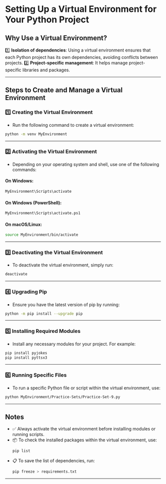 # Setting Up a Virtual Environment for Your Python Project

## Why Use a Virtual Environment?

1️⃣ **Isolation of dependencies**: Using a virtual environment ensures that each Python project has its own dependencies, avoiding conflicts between projects.
2️⃣ **Project-specific management**: It helps manage project-specific libraries and packages.

---

## Steps to Create and Manage a Virtual Environment

### 1️⃣ **Creating the Virtual Environment**

- Run the following command to create a virtual environment:

```bash
python -m venv MyEnvironment
```

---

### 2️⃣ **Activating the Virtual Environment**

- Depending on your operating system and shell, use one of the following commands:

#### On Windows:

```bash
MyEnvironment\Scripts\activate
```

#### On Windows (PowerShell):

```bash
MyEnvironment\Scripts\activate.ps1
```

#### On macOS/Linux:

```bash
source MyEnvironment/bin/activate
```

---

### 3️⃣ **Deactivating the Virtual Environment**

- To deactivate the virtual environment, simply run:

```bash
deactivate
```

---

### 4️⃣ **Upgrading Pip**

- Ensure you have the latest version of pip by running:

```bash
python -m pip install --upgrade pip
```

---

### 5️⃣ **Installing Required Modules**

- Install any necessary modules for your project. For example:

```bash
pip install pyjokes
pip install pyttsx3
```

---

### 6️⃣ **Running Specific Files**

- To run a specific Python file or script within the virtual environment, use:

```bash
python MyEnvironment/Practice-Sets/Practice-Set-9.py
```

---

## Notes

- ✅ Always activate the virtual environment before installing modules or running scripts.
- 📦 To check the installed packages within the virtual environment, use:
  ```bash
  pip list
  ```
- 📋 To save the list of dependencies, run:
  ```bash
  pip freeze > requirements.txt
  ```

---

















